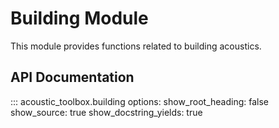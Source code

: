 # Building Module

This module provides functions related to building acoustics.

## API Documentation

::: acoustic_toolbox.building
    options:
        show_root_heading: false
        show_source: true
        show_docstring_yields: true
